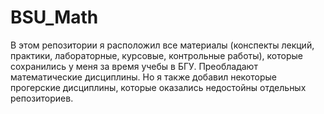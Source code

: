 # BSU_Math
В этом репозитории я расположил все материалы (конспекты лекций, практики, лабораторные, курсовые, контрольные работы), которые сохранились у меня за время учебы в БГУ. Преобладают математические дисциплины. Но я также добавил некоторые прогерские дисциплины, которые оказались недостойны отдельных репозиториев. 
